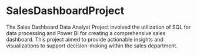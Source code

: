 # SalesDashboardProject
The Sales Dashboard Data Analyst Project involved the utilization of SQL for data processing and Power BI for creating a comprehensive sales dashboard. This project aimed to provide actionable insights and visualizations to support decision-making within the sales department.

